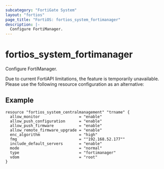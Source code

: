 ```yaml
---
subcategory: "FortiGate System"
layout: "fortios"
page_title: "FortiOS: fortios_system_fortimanager"
description: |-
  Configure FortiManager.
---
```


# fortios_system_fortimanager
Configure FortiManager.

Due to current FortiAPI limitations, the feature is temporarily unavailable. Please use the following resource configuration as an alternative:

## Example
```
resource "fortios_system_centralmanagement" "trname" {
  allow_monitor                 = "enable"
  allow_push_configuration      = "enable"
  allow_push_firmware           = "enable"
  allow_remote_firmware_upgrade = "enable"
  enc_algorithm                 = "high"
  fmg                           = ""192.168.52.177""
  include_default_servers       = "enable"
  mode                          = "normal"
  type                          = "fortimanager"
  vdom                          = "root"
}
```

